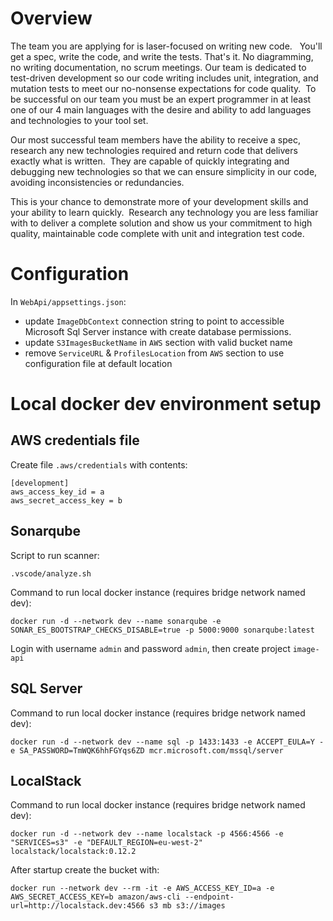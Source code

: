 # Overview

The team you are applying for is laser-focused on writing new code.   You'll get a spec, write the code, and write the tests. That's it. No diagramming, no writing documentation, no scrum meetings. Our team is dedicated to test-driven development so our code writing includes unit, integration, and mutation tests to meet our no-nonsense expectations for code quality.  To be successful on our team you must be an expert programmer in at least one of our 4 main languages with the desire and ability to add languages and technologies to your tool set.

Our most successful team members have the ability to receive a spec, research any new technologies required and return code that delivers exactly what is written.  They are capable of quickly integrating and debugging new technologies so that we can ensure simplicity in our code, avoiding inconsistencies or redundancies.

This is your chance to demonstrate more of your development skills and your ability to learn quickly.  Research any technology you are less familiar with to deliver a complete solution and show us your commitment to high quality, maintainable code complete with unit and integration test code.

# Configuration

In `WebApi/appsettings.json`:

- update `ImageDbContext` connection string to point to accessible Microsoft Sql Server instance with create database permissions.
- update `S3ImagesBucketName` in `AWS` section with valid bucket name
- remove `ServiceURL` & `ProfilesLocation` from `AWS` section to use configuration file at default location

# Local docker dev environment setup

## AWS credentials file

Create file `.aws/credentials` with contents:

```
[development]
aws_access_key_id = a
aws_secret_access_key = b
```

## Sonarqube

Script to run scanner:

`.vscode/analyze.sh`

Command to run local docker instance (requires bridge network named dev):

`docker run -d --network dev --name sonarqube -e SONAR_ES_BOOTSTRAP_CHECKS_DISABLE=true -p 5000:9000 sonarqube:latest`

Login with username `admin` and password `admin`, then create project `image-api`

## SQL Server

Command to run local docker instance (requires bridge network named dev):

`docker run -d --network dev --name sql -p 1433:1433 -e ACCEPT_EULA=Y -e SA_PASSWORD=TmWQK6hhFGYqs6ZD mcr.microsoft.com/mssql/server`

## LocalStack

Command to run local docker instance (requires bridge network named dev):

`docker run -d --network dev --name localstack -p 4566:4566 -e "SERVICES=s3" -e "DEFAULT_REGION=eu-west-2" localstack/localstack:0.12.2`

After startup create the bucket with:

`docker run --network dev --rm -it -e AWS_ACCESS_KEY_ID=a -e AWS_SECRET_ACCESS_KEY=b amazon/aws-cli --endpoint-url=http://localstack.dev:4566 s3 mb s3://images`
